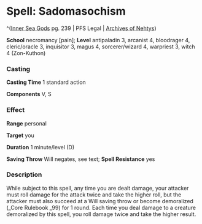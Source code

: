 # Spell: Sadomasochism

^([Inner Sea Gods][ss-sadomasochism] pg. 239 | PFS Legal | [Archives of Nehtys][sn-sadomasochism])

**School** necromancy [pain]; **Level** antipaladin 3, arcanist 4, bloodrager 4, cleric/oracle 3, inquisitor 3, magus 4, sorcerer/wizard 4, warpriest 3, witch 4 (Zon-Kuthon)

### Casting

**Casting Time** 1 standard action  

**Components** V, S

### Effect

**Range** personal  

**Target** you  

**Duration** 1 minute/level (D)  

**Saving Throw** Will negates, see text; **Spell Resistance** yes

### Description

While subject to this spell, any time you are dealt damage, your attacker must roll damage for the attack twice and take the higher roll, but the attacker must also succeed at a Will saving throw or become demoralized (_Core Rulebook _99) for 1 round. Each time you deal damage to a creature demoralized by this spell, you roll damage twice and take the higher result.

[ss-sadomasochism]: http://paizo.com/products/btpy94wj
[sn-sadomasochism]: http://www.archivesofnethys.com/SpellDisplay.aspx?ItemName=Sadomasochism